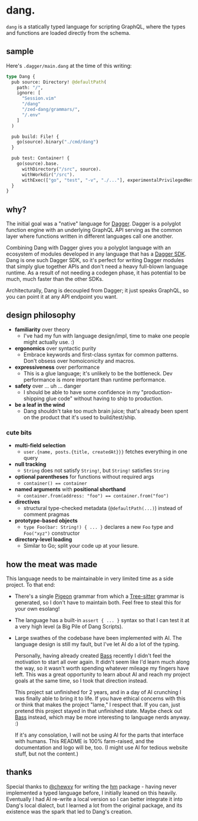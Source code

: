 # dang.

`dang` is a statically typed language for scripting GraphQL, where the types and functions are loaded directly from the schema.

## sample

Here's `.dagger/main.dang` at the time of this writing:

```graphql
type Dang {
  pub source: Directory! @defaultPath(
    path: "/",
    ignore: [
      "Session.vim"
      "/dang"
      "/zed-dang/grammars/",
      "/.env"
    ]
  )

  pub build: File! {
    go(source).binary("./cmd/dang")
  }

  pub test: Container! {
    go(source).base.
      withDirectory("/src", source).
      withWorkdir("/src").
      withExec(["go", "test", "-v", "./..."], experimentalPrivilegedNesting: true)
  }
}
```


## why?

The initial goal was a "native" language for [Dagger]. Dagger is a polyglot
function engine with an underlying GraphQL API serving as the common layer where
functions written in different languages call one another.

Combining Dang with Dagger gives you a polyglot language with an ecosystem of
modules developed in any language that has a [Dagger SDK]. Dang is one such
Dagger SDK, so it's perfect for writing Dagger modules that simply glue together
APIs and don't need a heavy full-blown language runtime. As a result of not
needing a codegen phase, it has potential to be much, much faster than the other
SDKs.

Architecturally, Dang is decoupled from Dagger; it just speaks GraphQL, so you
can point it at any API endpoint you want.

[Dagger]: https://dagger.io
[Dagger SDK]: https://docs.dagger.io/api/sdk/


## design philosophy

* **familiarity** over theory
  - I've had my fun with language design/impl, time to make one people might actually use. :)
* **ergonomics** over syntactic purity
  - Embrace keywords and first-class syntax for common patterns. Don't obsess over homoiconicity and macros.
* **expressiveness** over performance
  - This is a glue language; it's unlikely to be the bottleneck. Dev performance is more important than runtime performance.
* **safety** over ... uh ... danger
  - I should be able to have some confidence in my "production-shipping glue code" without having to ship to production.
* **be a leaf in the wind**
  - Dang shouldn't take too much brain juice; that's already been spent on the product that it's used to build/test/ship.


### cute bits

* **multi-field selection**
  - `user.{name, posts.{title, createdAt}}}` fetches everything in one query
* **null tracking**
  - `String` does not satisfy `String!`, but `String!` satisfies `String`
* **optional parentheses** for functions without required args
  - `container() == container`
* **named arguments** with **positional shorthand**
  - `container.from(address: "foo") == container.from("foo")`
* **directives**
  - structural type-checked metadata (`@defaultPath(...)`) instead of comment pragmas
* **prototype-based objects**
  - `type Foo(bar: String!) { ... }` declares a new `Foo` type and `Foo("xyz")` constructor
* **directory-level loading**
  - Similar to Go; split your code up at your liesure.


## how the meat was made

This language needs to be maintainable in very limited time as a side project.
To that end:

* There's a single [Pigeon] grammar from which a [Tree-sitter] grammar is
  generated, so I don't have to maintain both. Feel free to steal this for your
  own esolang!
* The language has a built-in `assert { ... }` syntax so that I can test it at
  a very high level (a Big Pile of Dang Scripts).
* Large swathes of the codebase have been implemented with AI. The language
  design is still my fault, but I've let AI do a lot of the typing.

  Personally, having already created [Bass] recently I didn't feel the
  motivation to start all over again. It didn't seem like I'd learn much along
  the way, so it wasn't worth spending whatever mileage my fingers have left.
  This was a great opportunity to learn about AI and reach my project goals at
  the same time, so I took that direction instead.

  This project sat unfinished for 2 years, and in a day of AI crunching I was
  finally able to bring it to life. If you have ethical concerns with this or
  think that makes the project "lame," I respect that. If you can, just pretend
  this project stayed in that unfinished state. Maybe check out [Bass] instead,
  which may be more interesting to language nerds anyway. :)

  If it's any consolation, I will not be using AI for the parts that interface
  with humans. This README is 100% farm-raised, and the documentation and logo
  will be, too. (I might use AI for tedious website stuff, but not the
  content.)

[Bass]: https://github.com/vito/bass
[Pigeon]: https://github.com/mna/pigeon
[Tree-sitter]: https://tree-sitter.github.io/tree-sitter/


## thanks

Special thanks to [@chewxy] for writing the [hm] package - having never
implemented a typed language before, I initially leaned on this heavily.
Eventually I had AI re-write a local version so I can better integrate it into
Dang's local dialect, but I learned a lot from the original package, and its
existence was the spark that led to Dang's creation.

[@chewxy]: https://github.com/chewxy
[hm]: https://github.com/chewxy/hm
